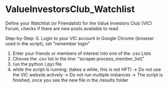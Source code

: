 # ValueInvestorsClub_Watchlist
Define your Watchlist (or Friendslist) for the Value Investors Club (VIC) Forum, checks if there are new posts available to read.

Step-by-Step:
0. Login to your VIC account in Google Chrome (browser used in the script), set "remember login"
1. Enter your friends or members of interest into one of the .csv Lists
2. Choose the .csv list in the line: "scraper.process_member_list("
3. run the python (.py) file
4. while the script is running: (takes a while, this is not HFT)
-> Do not use the VIC website actively
-> Do not run multiple instances
-> The script is finished, once you see the new file in the /results folder